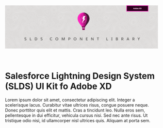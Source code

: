<p align="center">
<a href="https://github.com/marceloatg/slds-ui-kit-adobe-xd/archive/master.zip" target="_blank"><img src=".github/banner.png" alt="Design System UI Kit" /></a>
</p>
<br />
<h1 style="border-bottom:none;">Salesforce Lightning Design System (SLDS) UI Kit fo Adobe XD</h1>
<p>
Lorem ipsum dolor sit amet, consectetur adipiscing elit. Integer a scelerisque lacus. Curabitur vitae ultrices risus, congue posuere neque. Donec porttitor quis elit et mattis. Cras a tincidunt leo. Nulla eros sem, pellentesque in dui efficitur, vehicula cursus nisi. Sed nec ante risus. Ut tristique odio nisi, id ullamcorper nisl ultrices quis. Aliquam at porta sem.
</p>
